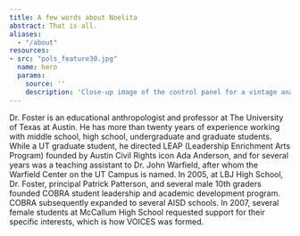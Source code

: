 ```yaml
---
title: A few words about Noelita
abstract: That is all.
aliases:
  - "/about"
resources:
- src: "pols_feature30.jpg"
  name: hero
  params:
    source: ''
    description: 'Close-up image of the control panel for a vintage analog synth, with rows of physical buttons, dials, and quarter-inch phono jacks.'
---
```


Dr. Foster is an educational anthropologist and professor at The University of Texas at Austin. He has more than twenty years of experience working with middle school, high school, undergraduate and graduate students. While a UT graduate student, he directed LEAP (Leadership Enrichment Arts Program) founded by Austin Civil Rights icon Ada Anderson, and for several years was a teaching assistant to Dr. John Warfield, after whom the Warfield Center on the UT Campus is named. In 2005, at LBJ High School, Dr. Foster, principal Patrick Patterson, and several male 10th graders founded COBRA student leadership and academic development program. COBRA subsequently expanded to several AISD schools. In 2007, several female students at McCallum High School requested support for their specific interests, which is how VOICES was formed.
